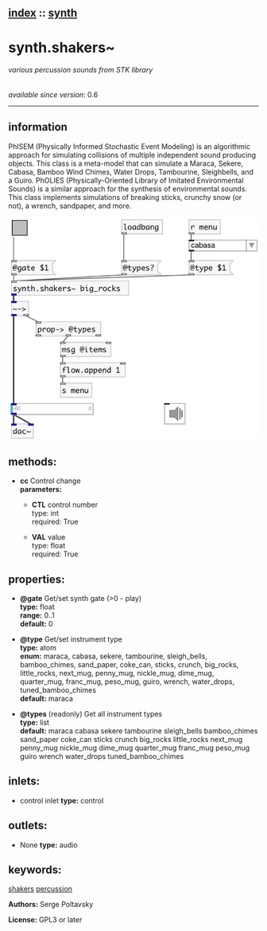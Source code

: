 [index](index.html) :: [synth](category_synth.html)
---

# synth.shakers~

###### various percussion sounds from STK library

*available since version:* 0.6

---


## information
PhISEM (Physically Informed Stochastic Event Modeling) is an algorithmic approach
            for simulating collisions of multiple independent sound producing objects. This class
            is a meta-model that can simulate a Maraca, Sekere, Cabasa, Bamboo Wind Chimes, Water
            Drops, Tambourine, Sleighbells, and a Guiro.
PhOLIES (Physically-Oriented Library of Imitated Environmental Sounds) is a
            similar approach for the synthesis of environmental sounds. This class implements
            simulations of breaking sticks, crunchy snow (or not), a wrench, sandpaper, and
            more.



[![example](../examples/img/synth.shakers~.jpg)](../examples/pd/synth.shakers~.pd)





## methods:

* **cc**
Control change<br>
  __parameters:__
  - **CTL** control number<br>
    type: int <br>
    required: True <br>

  - **VAL** value<br>
    type: float <br>
    required: True <br>




## properties:

* **@gate** 
Get/set synth gate (&gt;0 - play)<br>
__type:__ float<br>
__range:__ 0..1<br>
__default:__ 0<br>

* **@type** 
Get/set instrument type<br>
__type:__ atom<br>
__enum:__ maraca, cabasa, sekere, tambourine, sleigh_bells, bamboo_chimes, sand_paper, coke_can, sticks, crunch, big_rocks, little_rocks, next_mug, penny_mug, nickle_mug, dime_mug, quarter_mug, franc_mug, peso_mug, guiro, wrench, water_drops, tuned_bamboo_chimes<br>
__default:__ maraca<br>

* **@types** (readonly)
Get all instrument types<br>
__type:__ list<br>
__default:__ maraca cabasa sekere tambourine sleigh_bells bamboo_chimes sand_paper coke_can sticks crunch big_rocks little_rocks next_mug penny_mug nickle_mug dime_mug quarter_mug franc_mug peso_mug guiro wrench water_drops tuned_bamboo_chimes<br>



## inlets:

* control inlet 
__type:__ control<br>



## outlets:

* None
__type:__ audio<br>



## keywords:

[shakers](keywords/shakers.html)
[percussion](keywords/percussion.html)






**Authors:** Serge Poltavsky




**License:** GPL3 or later






